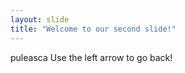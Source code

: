 ```yaml
---
layout: slide
title: "Welcome to our second slide!"
---
```

puleasca
Use the left arrow to go back!
